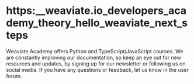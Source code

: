 # https:\_\_weaviate.io_developers_academy_theory_hello_weaviate_next_steps

Weaviate Academy offers Python and TypeScript/JavaScript courses. We are constantly improving our documentation, so keep an eye out for new resources and updates, by signing up for our newsletter or following us on social media. If you have any questions or feedback, let us know in the user forum.
